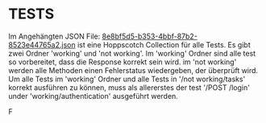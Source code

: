 # TESTS

Im Angehängten JSON File: [8e8bf5d5-b353-4bbf-87b2-8523e44765a2.json](8e8bf5d5-b353-4bbf-87b2-8523e44765a2.json) ist eine Hoppscotch Collection für alle Tests. Es gibt zwei Ordner 'working' und 'not working'.
Im 'working' Ordner sind alle test so vorbereitet, dass die Response korrekt sein wird. im 'not working' werden alle
Methoden einen Fehlerstatus wiedergeben, der überprüft wird. Um alle Tests im 'working' Ordner und alle Tests in '/not working/tasks'
korrekt ausführen zu können, muss als allererstes der test '/POST /login' under 'working/authentication' ausgeführt werden.


F